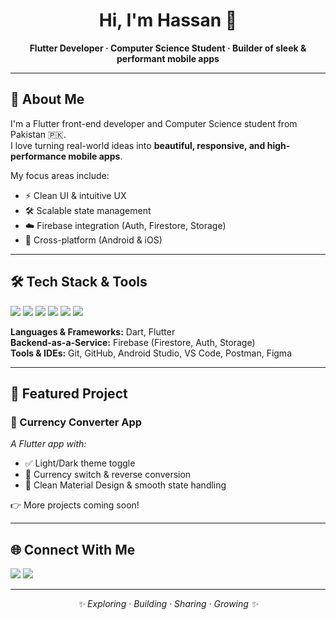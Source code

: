 <h1 align="center">Hi, I'm Hassan 👋</h1>

<p align="center">
  <b>Flutter Developer · Computer Science Student · Builder of sleek & performant mobile apps</b>
</p>

---

## 📌 About Me

I'm a Flutter front-end developer and Computer Science student from Pakistan 🇵🇰.  
I love turning real-world ideas into **beautiful, responsive, and high-performance mobile apps**.  

My focus areas include:  
- ⚡ Clean UI & intuitive UX  
- 🛠 Scalable state management  
- ☁️ Firebase integration (Auth, Firestore, Storage)  
- 📱 Cross-platform (Android & iOS)  

---

## 🛠 Tech Stack & Tools

<p align="left">
  <img src="https://img.shields.io/badge/Dart-0175C2?style=for-the-badge&logo=dart&logoColor=white" />
  <img src="https://img.shields.io/badge/Flutter-02569B?style=for-the-badge&logo=flutter&logoColor=white" />
  <img src="https://img.shields.io/badge/Firebase-FFCA28?style=for-the-badge&logo=firebase&logoColor=black" />
  <img src="https://img.shields.io/badge/Git-F05032?style=for-the-badge&logo=git&logoColor=white" />
  <img src="https://img.shields.io/badge/Android%20Studio-3DDC84?style=for-the-badge&logo=android-studio&logoColor=white" />
  <img src="https://img.shields.io/badge/Figma-F24E1E?style=for-the-badge&logo=figma&logoColor=white" />
</p>

**Languages & Frameworks:** Dart, Flutter  
**Backend-as-a-Service:** Firebase (Firestore, Auth, Storage)  
**Tools & IDEs:** Git, GitHub, Android Studio, VS Code, Postman, Figma  

---

## 🚀 Featured Project

### 🔹 Currency Converter App  
*A Flutter app with:*  
- ✅ Light/Dark theme toggle  
- 🔁 Currency switch & reverse conversion  
- 🎨 Clean Material Design & smooth state handling  

👉 More projects coming soon!

---

## 🌐 Connect With Me

<p>
  <a href="https://github.com/hassanbuilds"><img src="https://img.shields.io/badge/GitHub-100000?style=for-the-badge&logo=github&logoColor=white" /></a>
  <a href="https://www.linkedin.com/in/hassancodes"><img src="https://img.shields.io/badge/LinkedIn-0077B5?style=for-the-badge&logo=linkedin&logoColor=white" /></a>
</p>

---

<p align="center">
  <i>✨ Exploring · Building · Sharing · Growing ✨</i>
</p>
